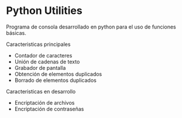 # Python Utilities
Programa de consola desarrollado en python para el uso de funciones básicas.

Caracteristicas principales
- Contador de caracteres
- Unión de cadenas de texto
- Grabador de pantalla
- Obtención de elementos duplicados
- Borrado de elementos duplicados

Caracteristicas en desarrollo
- Encriptación de archivos
- Encriptación de contraseñas
